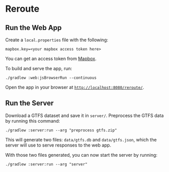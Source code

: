 # Reroute

## Run the Web App

Create a `local.properties` file with the following:
```properties
mapbox.key=<your mapbox access token here>
```

You can get an access token from [Mapbox](https://mapbox.com). 

To build and serve the app, run:

```shell
./gradlew :web:jsBrowserRun --continuous
```

Open the app in your browser at [`http://localhost:8080/reroute/`](http://localhost:8080/reroute/).

## Run the Server

Download a GTFS dataset and save it in `server/`.
Preprocess the GTFS data by running this command:

```shell
./gradlew :server:run --arg "preprocess gtfs.zip"
```

This will generate two files: `data/gtfs.db` and `data/gtfs.json`, which the server will use to serve responses to the web app.

With those two files generated, you can now start the server by running:

```shell
./gradlew :server:run --arg "server"
```
